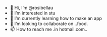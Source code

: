- 👋 Hi, I’m @rosibellau
- 👀 I’m interested in stu
- 🌱 I’m currently learning how to make an app
- 💞️ I’m looking to collaborate on ..food.
- 📫 How to reach me .in hotmail.com..

<!---
rosibellau/rosibellau is a ✨ special ✨ repository because its `README.md` (this file) appears on your GitHub profile.
You can click the Preview link to take a look at your changes.
--->
